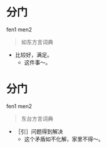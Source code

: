 # 分门
fen1 men2
> 如东方言词典
- 比较好，满足。
  - 这件事～。


# 分门
fen1 men2
> 东台方言词典
- ［引］问题得到解决
  - 这个矛盾如不化解，家里不得～。
